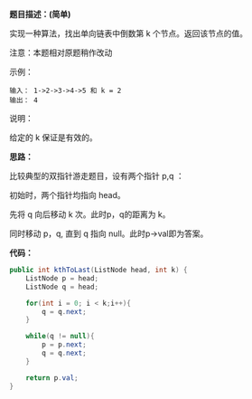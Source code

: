 **题目描述：(简单)**

实现一种算法，找出单向链表中倒数第 k 个节点。返回该节点的值。

注意：本题相对原题稍作改动

示例：
```
输入： 1->2->3->4->5 和 k = 2
输出： 4
```
说明：

给定的 k 保证是有效的。

**思路：**

比较典型的双指针游走题目，设有两个指针 p,q ：

初始时，两个指针均指向 head。

先将 q 向后移动 k 次。此时p，q的距离为 k。

同时移动 p，q, 直到 q 指向 null。此时p->val即为答案。

**代码：**
```java
public int kthToLast(ListNode head, int k) {
    ListNode p = head;
    ListNode q = head;

    for(int i = 0; i < k;i++){
        q = q.next;
    }

    while(q != null){
        p = p.next;
        q = q.next;
    }

    return p.val;
}
```
